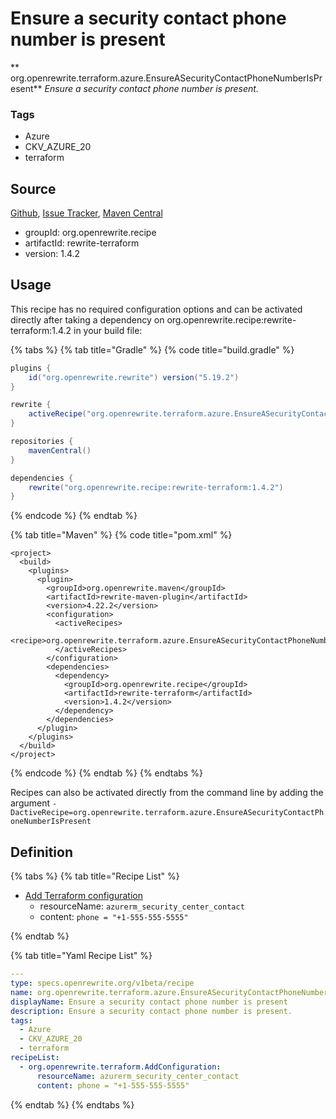 # Ensure a security contact phone number is present

** org.openrewrite.terraform.azure.EnsureASecurityContactPhoneNumberIsPresent**
_Ensure a security contact phone number is present._

### Tags

* Azure
* CKV_AZURE_20
* terraform

## Source

[Github](https://github.com/openrewrite/rewrite-terraform), [Issue Tracker](https://github.com/openrewrite/rewrite-terraform/issues), [Maven Central](https://search.maven.org/artifact/org.openrewrite.recipe/rewrite-terraform/1.4.2/jar)

* groupId: org.openrewrite.recipe
* artifactId: rewrite-terraform
* version: 1.4.2


## Usage

This recipe has no required configuration options and can be activated directly after taking a dependency on org.openrewrite.recipe:rewrite-terraform:1.4.2 in your build file:

{% tabs %}
{% tab title="Gradle" %}
{% code title="build.gradle" %}
```groovy
plugins {
    id("org.openrewrite.rewrite") version("5.19.2")
}

rewrite {
    activeRecipe("org.openrewrite.terraform.azure.EnsureASecurityContactPhoneNumberIsPresent")
}

repositories {
    mavenCentral()
}

dependencies {
    rewrite("org.openrewrite.recipe:rewrite-terraform:1.4.2")
}
```
{% endcode %}
{% endtab %}

{% tab title="Maven" %}
{% code title="pom.xml" %}
```markup
<project>
  <build>
    <plugins>
      <plugin>
        <groupId>org.openrewrite.maven</groupId>
        <artifactId>rewrite-maven-plugin</artifactId>
        <version>4.22.2</version>
        <configuration>
          <activeRecipes>
            <recipe>org.openrewrite.terraform.azure.EnsureASecurityContactPhoneNumberIsPresent</recipe>
          </activeRecipes>
        </configuration>
        <dependencies>
          <dependency>
            <groupId>org.openrewrite.recipe</groupId>
            <artifactId>rewrite-terraform</artifactId>
            <version>1.4.2</version>
          </dependency>
        </dependencies>
      </plugin>
    </plugins>
  </build>
</project>
```
{% endcode %}
{% endtab %}
{% endtabs %}

Recipes can also be activated directly from the command line by adding the argument `-DactiveRecipe=org.openrewrite.terraform.azure.EnsureASecurityContactPhoneNumberIsPresent`

## Definition

{% tabs %}
{% tab title="Recipe List" %}
* [Add Terraform configuration](../../terraform/addconfiguration.md)
  * resourceName: `azurerm_security_center_contact`
  * content: `phone = "+1-555-555-5555"`

{% endtab %}

{% tab title="Yaml Recipe List" %}
```yaml
---
type: specs.openrewrite.org/v1beta/recipe
name: org.openrewrite.terraform.azure.EnsureASecurityContactPhoneNumberIsPresent
displayName: Ensure a security contact phone number is present
description: Ensure a security contact phone number is present.
tags:
  - Azure
  - CKV_AZURE_20
  - terraform
recipeList:
  - org.openrewrite.terraform.AddConfiguration:
      resourceName: azurerm_security_center_contact
      content: phone = "+1-555-555-5555"

```
{% endtab %}
{% endtabs %}
